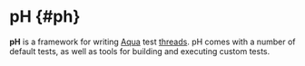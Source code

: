 # pH {#ph}

**pH** is a framework for writing [Aqua](aqua.md) test [threads](thread.md). pH comes with a number of default tests, as well as tools for building and executing custom tests.

